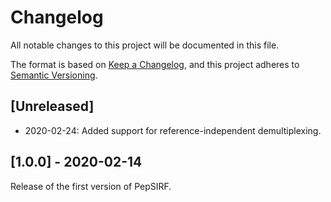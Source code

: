 # Changelog
All notable changes to this project will be documented in this file.

The format is based on [Keep a Changelog](https://keepachangelog.com/en/1.0.0/),
and this project adheres to [Semantic Versioning](https://semver.org/spec/v2.0.0.html).

## [Unreleased]
- 2020-02-24: Added support for reference-independent demultiplexing.
## [1.0.0] - 2020-02-14
Release of the first version of PepSIRF.

